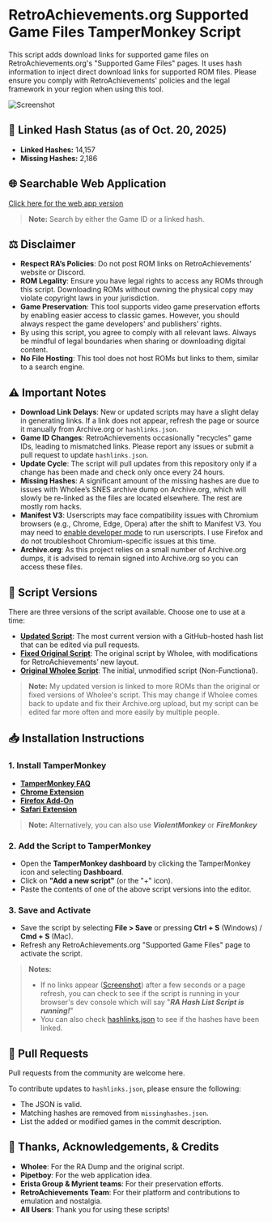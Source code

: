 # RetroAchievements.org Supported Game Files TamperMonkey Script

This script adds download links for supported game files on RetroAchievements.org's "Supported Game Files" pages. It uses hash information to inject direct download links for supported ROM files. Please ensure you comply with RetroAchievements' policies and the legal framework in your region when using this tool.

![Screenshot](https://i.imgur.com/O9ad6mm.png)

## 🔗 Linked Hash Status (as of Oct. 20, 2025)
- **Linked Hashes:** 14,157
- **Missing Hashes:** 2,186

## 🌐 Searchable Web Application

[Click here for the web app version](https://mentalblank.github.io/RARomOnHashes)
> **Note:** Search by either the Game ID or a linked hash.

## ⚖️ Disclaimer

- **Respect RA’s Policies**: Do not post ROM links on RetroAchievements' website or Discord.
- **ROM Legality**: Ensure you have legal rights to access any ROMs through this script. Downloading ROMs without owning the physical copy may violate copyright laws in your jurisdiction.
- **Game Preservation**: This tool supports video game preservation efforts by enabling easier access to classic games. However, you should always respect the game developers' and publishers' rights.
- By using this script, you agree to comply with all relevant laws. Always be mindful of legal boundaries when sharing or downloading digital content.
- **No File Hosting**: This tool does not host ROMs but links to them, similar to a search engine.

## ⚠️ Important Notes

- **Download Link Delays**: New or updated scripts may have a slight delay in generating links. If a link does not appear, refresh the page or source it manually from Archive.org or `hashlinks.json`.
- **Game ID Changes**: RetroAchievements occasionally "recycles" game IDs, leading to mismatched links. Please report any issues or submit a pull request to update `hashlinks.json`.
- **Update Cycle**: The script will pull updates from this repository only if a change has been made and check only once every 24 hours.
- **Missing Hashes**: A significant amount of the missing hashes are due to issues with Wholee’s SNES archive dump on Archive.org, which will slowly be re-linked as the files are located elsewhere. The rest are mostly rom hacks.
- **Manifest V3**: Userscripts may face compatibility issues with Chromium browsers (e.g., Chrome, Edge, Opera) after the shift to Manifest V3. You may need to [enable developer mode](https://www.tampermonkey.net/faq#Q209) to run userscripts. I use Firefox and do not troubleshoot Chromium-specific issues at this time.
- **Archive.org**: As this project relies on a small number of Archive.org dumps, it is advised to remain signed into Archive.org so you can access these files.

## 📜 Script Versions

There are three versions of the script available. Choose one to use at a time:

- **[Updated Script](https://github.com/MentalBlank/RARomOnHashesUserScript/raw/refs/heads/main/TamperMonkeyRetroachievements.js)**: The most current version with a GitHub-hosted hash list that can be edited via pull requests.
- **[Fixed Original Script](https://github.com/MentalBlank/RARomOnHashesUserScript/raw/refs/heads/main/OriginalTamperMonkeyRetroachievementsFixed.js)**: The original script by Wholee, with modifications for RetroAchievements’ new layout.
- **[Original Wholee Script](https://archive.org/details/retroachievements_collection_v5)**: The initial, unmodified script (Non-Functional).
> **Note:** My updated version is linked to more ROMs than the original or fixed versions of Wholee's script. This may change if Wholee comes back to update and fix their Archive.org upload, but my script can be edited far more often and more easily by multiple people.

## 📥 Installation Instructions

### 1. Install TamperMonkey

- **[TamperMonkey FAQ](https://www.tampermonkey.net/faq.php#Q102)**
- **[Chrome Extension](https://tampermonkey.net/?ext=dhdg&browser=chrome)**
- **[Firefox Add-On](https://tampermonkey.net/?ext=dhdg&browser=firefox)**
- **[Safari Extension](https://tampermonkey.net/?ext=dhdg&browser=safari)**
> **Note:** Alternatively, you can also use ***ViolentMonkey*** or ***FireMonkey***

### 2. Add the Script to TamperMonkey

- Open the **TamperMonkey dashboard** by clicking the TamperMonkey icon and selecting **Dashboard**.
- Click on **"Add a new script"** (or the "+" icon).
- Paste the contents of one of the above script versions into the editor.

### 3. Save and Activate

- Save the script by selecting **File > Save** or pressing **Ctrl + S** (Windows) / **Cmd + S** (Mac).
- Refresh any RetroAchievements.org "Supported Game Files" page to activate the script.
> **Notes:**
> - If no links appear ([Screenshot](https://i.imgur.com/O9ad6mm.png)) after a few seconds or a page refresh, you can check to see if the script is running in your browser's dev console which will say "***RA Hash List Script is running!***"
> - You can also check [hashlinks.json](https://raw.githubusercontent.com/mentalblank/RARomOnHashes/refs/heads/main/hashlinks.json) to see if the hashes have been linked.

## 🔄 Pull Requests

Pull requests from the community are welcome here.

To contribute updates to `hashlinks.json`, please ensure the following:

- The JSON is valid.
- Matching hashes are removed from `missinghashes.json`.
- List the added or modified games in the commit description.

## 🙏 Thanks, Acknowledgements, & Credits

- **Wholee**: For the RA Dump and the original script.
- **Pipetboy**: For the web application idea.
- **Erista Group & Myrient teams**: For their preservation efforts.
- **RetroAchievements Team**: For their platform and contributions to emulation and nostalgia.
- **All Users**: Thank you for using these scripts!

